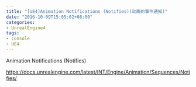 ```yaml
---
title: "[UE4]Animation Notifications (Notifies)(动画的事件通知)"
date: "2016-10-09T15:05:02+08:00"
categories:
- UnrealEngine4
tags:
- console
- UE4
---
```


Animation Notifications (Notifies)

https://docs.unrealengine.com/latest/INT/Engine/Animation/Sequences/Notifies/

